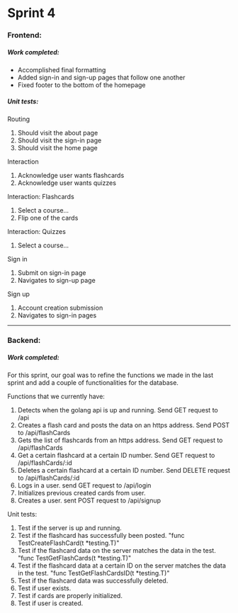 # Sprint 4
### Frontend:
##### Work completed:
- Accomplished final formatting
- Added sign-in and sign-up pages that follow one another
- Fixed footer to the bottom of the homepage

##### Unit tests:

Routing
1. Should visit the about page
2. Should visit the sign-in page
3. Should visit the home page


Interaction
1. Acknowledge user wants flashcards
2. Acknowledge user wants quizzes


Interaction: Flashcards
1. Select a course...
2. Flip one of the cards


Interaction: Quizzes
1. Select a course...


Sign in
1. Submit on sign-in page
2. Navigates to sign-up page


Sign up
1. Account creation submission
2. Navigates to sign-in pages

-------
### Backend:
##### Work completed:

For this sprint, our goal was to refine the functions we made in the last sprint and add a couple of functionalities for the database.  

Functions that we currently have:
1. Detects when the golang api is up and running. Send GET request to /api
2. Creates a flash card and posts the data on an https address. Send POST to /api/flashCards
3. Gets the list of flashcards from an https address. Send GET request to /api/flashCards
4. Get a certain flashcard at a certain ID number. Send GET request to /api/flashCards/:id
5. Deletes a certain flashcard at a certain ID number. Send DELETE request to /api/flashCards/:id
6. Logs in a user. send GET request to /api/login
7. Initializes previous created cards from user.
8. Creates a user. sent POST request to /api/signup

Unit tests:
1. Test if the server is up and running.
2. Test if the flashcard has successfully been posted. "func TestCreateFlashCard(t *testing.T)"
3. Test if the flashcard data on the server matches the data in the test. "func TestGetFlashCards(t *testing.T)"
4. Test if the flashcard data at a certain ID on the server matches the data in the test. "func TestGetFlashCardsID(t *testing.T)"
5. Test if the flashcard data was successfully deleted.
6. Test if user exists.
7. Test if cards are properly initialized.
8. Test if user is created.
